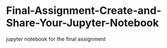 # Final-Assignment-Create-and-Share-Your-Jupyter-Notebook
jupyter notebook for the final assignment

